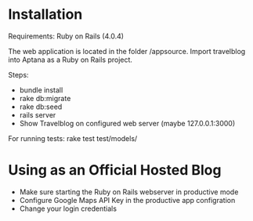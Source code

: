 # Installation
Requirements: Ruby on Rails (4.0.4)

The web application is located in the folder /appsource. Import travelblog into Aptana as a Ruby on Rails project.

Steps:
- bundle install
- rake db:migrate
- rake db:seed
- rails server
- Show Travelblog on configured web server (maybe 127.0.0.1:3000)

For running tests: rake test test/models/

# Using as an Official Hosted Blog
- Make sure starting the Ruby on Rails webserver in productive mode
- Configure Google Maps API Key in the productive app configration
- Change your login credentials

